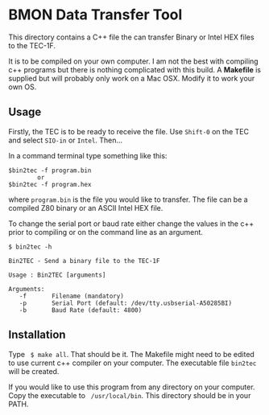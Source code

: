 # BMON Data Transfer Tool

This directory contains a C++ file the can transfer Binary or Intel HEX files to the TEC-1F.

It is to be compiled on your own computer.  I am not the best with compiling c++ programs but there is nothing complicated with this build.  A __Makefile__ is supplied but will probably only work on a Mac OSX.  Modify it to work your own OS.

## Usage
Firstly, the TEC is to be ready to receive the file.  Use `Shift-0` on the TEC and select `SIO-in` or `Intel`.  Then...

In a command terminal type something like this:
```
$bin2tec -f program.bin
        or
$bin2tec -f program.hex
```
where `program.bin` is the file you would like to transfer.  The file can be a compiled Z80 binary or an ASCII Intel HEX file.

To change the serial port or baud rate either change the values in the c++ prior to compiling or on the command line as an argument.

```
$ bin2tec -h                     

Bin2TEC - Send a binary file to the TEC-1F

Usage : Bin2TEC [arguments]

Arguments:
   -f       Filename (mandatory)
   -p       Serial Port (default: /dev/tty.usbserial-A50285BI)
   -b       Baud Rate (default: 4800)

```

## Installation
Type ` $ make all`.  That should be it.  The Makefile might need to be edited to use current c++ compiler on your computer.  The executable file `bin2tec` will be created.

If you would like to use this program from any directory on your computer.  Copy the executable to ` /usr/local/bin`.  This directory should be in your PATH.

